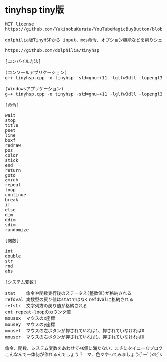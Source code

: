 # tinyhsp tiny版
<pre>
MIT license
https://github.com/YukinobuKurata/YouTubeMagicBuyButton/blob/master/MIT-LICENSE.txt

dolphilia版TinyHSPから input、mes命令、オプション機能などを削りシェイプアップしたものです。

https://github.com/dolphilia/tinyhsp

[コンパイル方法]

(コンソールアプリケーション)
g++ tinyhsp.cpp -o tinyhsp -std=gnu++11 -lglfw3dll -lopengl32

(Windowsアプリケーション)
g++ tinyhsp.cpp -o tinyhsp -std=gnu++11 -lglfw3dll -lopengl32 -mwindows

[命令]

wait
stop
title
pset
line
boxf
redraw
pos
color
stick
end
return
goto
gosub
repeat
loop
continue
break
if
else
dim
ddim
sdim
randomize

[関数]

int
double
str
rnd
abs

[システム変数]

stat	命令や関数実行後のステータス(整数値)が格納される
refdval	実数型の戻り値はstatではなくrefdvalに格納される
refstr	文字列方の戻り値が格納される
cnt	repeat-loopのカウンタ値
mousex	マウスのx座標
mousey	マウスのy座標
mousel	マウスの左ボタンが押されていれば1、押されていなければ0
mouser	マウスの右ボタンが押されていれば1、押されていなければ0

命令、関数、システム変数をあわせて40個に満たない、まさにタイニーなプログラム言語となっています。
こんなんで一体何が作れるんでしょう？　マ、色々やってみましょう(ﾟーﾟ)σビシッ
</pre>
